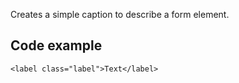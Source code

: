 Creates a simple caption to describe a form element.

## Code example

```
<label class="label">Text</label>
```

